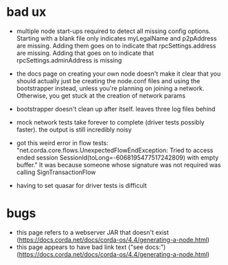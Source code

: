 # bad ux

* multiple node start-ups required to detect all missing config options. Starting with a blank file only indicates myLegalName and p2pAddress are missing. Adding them goes on to indicate that rpcSettings.address are missing. Adding that goes on to indicate that rpcSettings.adminAddress is missing

* the docs page on creating your own node doesn't make it clear that you should actually just be creating the node.conf files and using the bootstrapper instead, unless you're planning on joining a network. Otherwise, you get stuck at the creation of network params

* bootstrapper doesn't clean up after itself. leaves three log files behind

* mock network tests take forever to complete (driver tests possibly faster). the output is still incredibly noisy

* got this weird error in flow tests: "net.corda.core.flows.UnexpectedFlowEndException: Tried to access ended session SessionId(toLong=-6068195477517242809) with empty buffer." It was because someone whose signature was not required was calling SignTransactionFlow

* having to set quasar for driver tests is difficult

# bugs

* this page refers to a webserver JAR that doesn't exist (https://docs.corda.net/docs/corda-os/4.4/generating-a-node.html)
* this page appears to have bad link text ("see docs:") (https://docs.corda.net/docs/corda-os/4.4/generating-a-node.html)